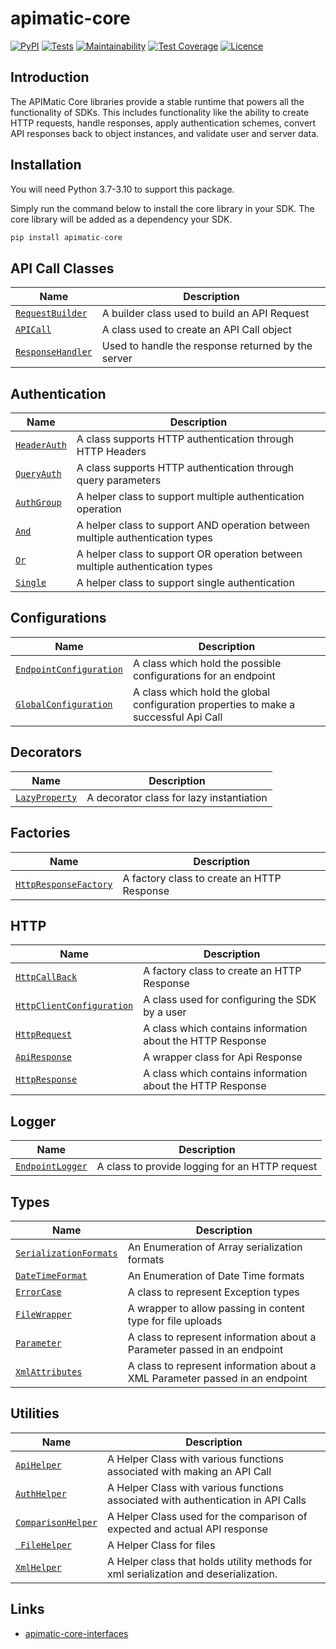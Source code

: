 # apimatic-core
[![PyPI][pypi-version]][apimatic-core-pypi-url]
[![Tests][test-badge]][test-url]
[![Maintainability][maintainability-url]][code-climate-url]
[![Test Coverage][test-coverage-url]][code-climate-url]
[![Licence][license-badge]][license-url]

## Introduction
The APIMatic Core libraries provide a stable runtime that powers all the functionality of SDKs. This includes functionality like the ability to create HTTP requests, handle responses, apply authentication schemes, convert API responses back to object instances, and validate user and server data.


## Installation
You will need Python 3.7-3.10 to support this package.

Simply run the command below to install the core library in your SDK. The core library will be added as a dependency your SDK.

```php
pip install apimatic-core
```
## API Call Classes
| Name                                                        | Description                                                           |
|-------------------------------------------------------------|-----------------------------------------------------------------------|
| [`RequestBuilder`](apimatic_core/request_builder.py)        | A builder class used to build an API Request                          |
| [`APICall`](apimatic_core/api_call.py)                      | A class used to create an API Call object                             |
| [`ResponseHandler`](apimatic_core/response_handler.py )     | Used to handle the response returned by the server                    |


## Authentication
| Name                                                               | Description                                                                          |
|--------------------------------------------------------------------|--------------------------------------------------------------------------------------|
| [`HeaderAuth`](apimatic_core/authentication/header_auth.py)        | A class supports HTTP authentication through HTTP Headers                            |
| [`QueryAuth`](apimatic_core/authentication/query_auth.py)          | A class supports HTTP authentication through query parameters                        |
| [`AuthGroup`](apimatic_core/authentication/multiple/auth_group.py) | A helper class to support  multiple authentication operation                         |
| [`And`](apimatic_core/authentication/multiple/and_auth_group.py)   | A helper class to support AND operation between multiple authentication types        |
| [`Or`](apimatic_core/authentication/multiple/or_auth_group.py)     | A helper class to support OR operation between multiple authentication  types        |
| [`Single`](apimatic_core/authentication/multiple/single_auth.py)   | A helper class to support single authentication                                      |


## Configurations
| Name                                                                             | Description                                                                          |
|----------------------------------------------------------------------------------|--------------------------------------------------------------------------------------|
| [`EndpointConfiguration`](apimatic_core/configurations/endpoint_configuration.py)| A class which hold the possible configurations for an endpoint                       |
| [`GlobalConfiguration`](apimatic_core/configurations/global_configuration.py )   | A class which hold the global configuration properties to make a successful Api Call |

## Decorators
| Name                                                         | Description                                                                          |
|--------------------------------------------------------------|--------------------------------------------------------------------------------------|
| [`LazyProperty`](apimatic_core/decorators/lazy_property.py)  | A decorator class for lazy instantiation                                             |

## Factories
| Name                                                                      | Description                                                                 |
|---------------------------------------------------------------------------|-----------------------------------------------------------------------------|
| [`HttpResponseFactory`](apimatic_core/factories/http_response_factory.py) | A factory class to create an HTTP Response                                  |

## HTTP
| Name                                                                                        | Description                                                 |
|---------------------------------------------------------------------------------------------|-------------------------------------------------------------|
| [`HttpCallBack`](apimatic_core/factories/http_response_factory.py)                          | A factory class to create an HTTP Response                  |
| [`HttpClientConfiguration`](apimatic_core/http/configurations/http_client_configuration.py) | A class used for configuring the SDK by a user              |
| [`HttpRequest`](apimatic_core/http/request/http_request.py)                                 | A class which contains information about the HTTP Response  |
| [`ApiResponse`](apimatic_core/http/response/api_response.py)                                | A wrapper class for Api Response                            |
| [`HttpResponse`](apimatic_core/http/response/http_response.py)                              | A class which contains information about the HTTP Response  |

## Logger
| Name                                                             | Description                                         |
|------------------------------------------------------------------|-----------------------------------------------------|
| [`EndpointLogger`](apimatic_core/logger/endpoint_logger.py)      | A class to provide logging for an HTTP request      |

## Types
| Name                                                                         | Description                                                                  |
|------------------------------------------------------------------------------|------------------------------------------------------------------------------|
| [`SerializationFormats`](apimatic_core/types/array_serialization_format.py)  | An Enumeration of Array serialization formats                                |
| [`DateTimeFormat`](apimatic_core/types/datetime_format.py )                  | An Enumeration of Date Time formats                                          |
| [`ErrorCase`](apimatic_core/types/error_case.py )                            | A class to represent Exception types                                         |
| [`FileWrapper`](apimatic_core/types/file_wrapper.py)                         | A wrapper to allow passing in content type for file uploads                  |
| [`Parameter`](apimatic_core/types/parameter.py )                             | A class to represent information about a Parameter passed in an endpoint     |
| [`XmlAttributes`](apimatic_core/types/xml_attributes.py )                    | A class to represent information about a XML Parameter passed in an endpoint |

## Utilities
| Name                                                               | Description                                                                          |
|--------------------------------------------------------------------|--------------------------------------------------------------------------------------|
| [`ApiHelper`](apimatic_core/utilities/api_helper.py)               | A Helper Class with various functions associated with making an API Call             |
| [`AuthHelper`](apimatic_core/utilities/auth_helper.py)             | A Helper Class with various functions associated with authentication in API Calls    |
| [`ComparisonHelper`](apimatic_core/utilities/comparison_helper.py) | A Helper Class used for the comparison of expected and actual API response           |
| [` FileHelper`](apimatic_core/utilities/file_helper.py)            | A Helper Class for files                                                             |
| [`XmlHelper`](apimatic_core/utilities/xml_helper.py )              | A Helper class that holds utility methods for xml serialization and deserialization. |

## Links
* [apimatic-core-interfaces](https://pypi.org/project/apimatic-core-interfaces/)


[pypi-version]: https://img.shields.io/pypi/v/apimatic-core
[apimatic-core-pypi-url]: https://pypi.org/project/apimatic-core/
[test-badge]: https://github.com/apimatic/core-lib-python/actions/workflows/test-runner.yml/badge.svg
[test-url]: https://github.com/apimatic/core-lib-python/actions/workflows/test-runner.yml
[code-climate-url]: https://codeclimate.com/github/apimatic/core-lib-python
[maintainability-url]: https://api.codeclimate.com/v1/badges/32e7abfdd4d27613ae76/maintainability
[test-coverage-url]: https://api.codeclimate.com/v1/badges/32e7abfdd4d27613ae76/test_coverage
[license-badge]: https://img.shields.io/badge/licence-APIMATIC-blue
[license-url]: LICENSE
